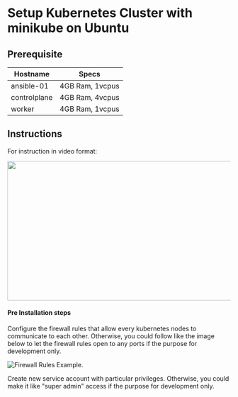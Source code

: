 # Setup Kubernetes Cluster with minikube on Ubuntu

## Prerequisite


| Hostname |	Specs |
| --- | --- |
| ansible-01  |	4GB Ram, 1vcpus |
| controlplane  |	4GB Ram, 4vcpus |
| worker  |	4GB Ram, 1vcpus |

## Instructions

For instruction in video format:

[<img src="https://storage.googleapis.com/techinet-public/youtube/thumbnails/KubeSeries/E3/thumbnai.png" width="560" height="315">](https://youtu.be/c3_e30f86PA)

#### Pre Installation steps
Configure the firewall rules that allow every kubernetes nodes to communicate to each other. Otherwise, you could follow like the image below to let the firewall rules open to any ports if the purpose for development only.

![Firewall Rules Example](https://storage.googleapis.com/techinet-public/youtube/thumbnails/KubeSeries/E3/gcp_firewall_rules.png "Firewall Rules Example").

Create new service account with particular privileges. Otherwise, you could make it like "super admin" access if the purpose for development only.